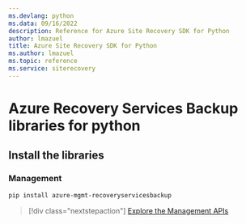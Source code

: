 ```yaml
---
ms.devlang: python
ms.data: 09/16/2022
description: Reference for Azure Site Recovery SDK for Python
author: lmazuel
title: Azure Site Recovery SDK for Python
ms.author: lmazuel
ms.topic: reference
ms.service: siterecovery
---
```

# Azure Recovery Services Backup libraries for python

## Install the libraries


### Management

```bash
pip install azure-mgmt-recoveryservicesbackup
```
> [!div class="nextstepaction"]
> [Explore the Management APIs](/python/api/overview/azure/recoveryservicesbackup/management)